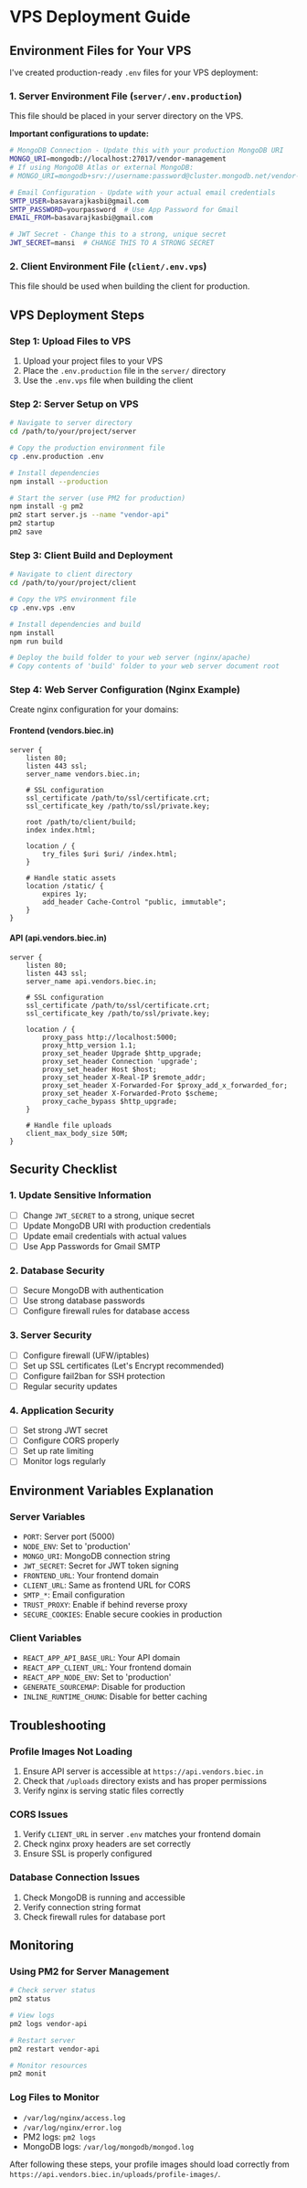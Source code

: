 # VPS Deployment Guide

## Environment Files for Your VPS

I've created production-ready `.env` files for your VPS deployment:

### 1. Server Environment File (`server/.env.production`)
This file should be placed in your server directory on the VPS.

**Important configurations to update:**

```bash
# MongoDB Connection - Update this with your production MongoDB URI
MONGO_URI=mongodb://localhost:27017/vendor-management
# If using MongoDB Atlas or external MongoDB:
# MONGO_URI=mongodb+srv://username:password@cluster.mongodb.net/vendor-management

# Email Configuration - Update with your actual email credentials
SMTP_USER=basavarajkasbi@gmail.com
SMTP_PASSWORD=yourpassword  # Use App Password for Gmail
EMAIL_FROM=basavarajkasbi@gmail.com

# JWT Secret - Change this to a strong, unique secret
JWT_SECRET=mansi  # CHANGE THIS TO A STRONG SECRET
```

### 2. Client Environment File (`client/.env.vps`)
This file should be used when building the client for production.

## VPS Deployment Steps

### Step 1: Upload Files to VPS
1. Upload your project files to your VPS
2. Place the `.env.production` file in the `server/` directory
3. Use the `.env.vps` file when building the client

### Step 2: Server Setup on VPS
```bash
# Navigate to server directory
cd /path/to/your/project/server

# Copy the production environment file
cp .env.production .env

# Install dependencies
npm install --production

# Start the server (use PM2 for production)
npm install -g pm2
pm2 start server.js --name "vendor-api"
pm2 startup
pm2 save
```

### Step 3: Client Build and Deployment
```bash
# Navigate to client directory
cd /path/to/your/project/client

# Copy the VPS environment file
cp .env.vps .env

# Install dependencies and build
npm install
npm run build

# Deploy the build folder to your web server (nginx/apache)
# Copy contents of 'build' folder to your web server document root
```

### Step 4: Web Server Configuration (Nginx Example)

Create nginx configuration for your domains:

#### Frontend (vendors.biec.in)
```nginx
server {
    listen 80;
    listen 443 ssl;
    server_name vendors.biec.in;
    
    # SSL configuration
    ssl_certificate /path/to/ssl/certificate.crt;
    ssl_certificate_key /path/to/ssl/private.key;
    
    root /path/to/client/build;
    index index.html;
    
    location / {
        try_files $uri $uri/ /index.html;
    }
    
    # Handle static assets
    location /static/ {
        expires 1y;
        add_header Cache-Control "public, immutable";
    }
}
```

#### API (api.vendors.biec.in)
```nginx
server {
    listen 80;
    listen 443 ssl;
    server_name api.vendors.biec.in;
    
    # SSL configuration
    ssl_certificate /path/to/ssl/certificate.crt;
    ssl_certificate_key /path/to/ssl/private.key;
    
    location / {
        proxy_pass http://localhost:5000;
        proxy_http_version 1.1;
        proxy_set_header Upgrade $http_upgrade;
        proxy_set_header Connection 'upgrade';
        proxy_set_header Host $host;
        proxy_set_header X-Real-IP $remote_addr;
        proxy_set_header X-Forwarded-For $proxy_add_x_forwarded_for;
        proxy_set_header X-Forwarded-Proto $scheme;
        proxy_cache_bypass $http_upgrade;
    }
    
    # Handle file uploads
    client_max_body_size 50M;
}
```

## Security Checklist

### 1. Update Sensitive Information
- [ ] Change `JWT_SECRET` to a strong, unique secret
- [ ] Update MongoDB URI with production credentials
- [ ] Update email credentials with actual values
- [ ] Use App Passwords for Gmail SMTP

### 2. Database Security
- [ ] Secure MongoDB with authentication
- [ ] Use strong database passwords
- [ ] Configure firewall rules for database access

### 3. Server Security
- [ ] Configure firewall (UFW/iptables)
- [ ] Set up SSL certificates (Let's Encrypt recommended)
- [ ] Configure fail2ban for SSH protection
- [ ] Regular security updates

### 4. Application Security
- [ ] Set strong JWT secret
- [ ] Configure CORS properly
- [ ] Set up rate limiting
- [ ] Monitor logs regularly

## Environment Variables Explanation

### Server Variables
- `PORT`: Server port (5000)
- `NODE_ENV`: Set to 'production'
- `MONGO_URI`: MongoDB connection string
- `JWT_SECRET`: Secret for JWT token signing
- `FRONTEND_URL`: Your frontend domain
- `CLIENT_URL`: Same as frontend URL for CORS
- `SMTP_*`: Email configuration
- `TRUST_PROXY`: Enable if behind reverse proxy
- `SECURE_COOKIES`: Enable secure cookies in production

### Client Variables
- `REACT_APP_API_BASE_URL`: Your API domain
- `REACT_APP_CLIENT_URL`: Your frontend domain
- `REACT_APP_NODE_ENV`: Set to 'production'
- `GENERATE_SOURCEMAP`: Disable for production
- `INLINE_RUNTIME_CHUNK`: Disable for better caching

## Troubleshooting

### Profile Images Not Loading
1. Ensure API server is accessible at `https://api.vendors.biec.in`
2. Check that `/uploads` directory exists and has proper permissions
3. Verify nginx is serving static files correctly

### CORS Issues
1. Verify `CLIENT_URL` in server `.env` matches your frontend domain
2. Check nginx proxy headers are set correctly
3. Ensure SSL is properly configured

### Database Connection Issues
1. Check MongoDB is running and accessible
2. Verify connection string format
3. Check firewall rules for database port

## Monitoring

### Using PM2 for Server Management
```bash
# Check server status
pm2 status

# View logs
pm2 logs vendor-api

# Restart server
pm2 restart vendor-api

# Monitor resources
pm2 monit
```

### Log Files to Monitor
- `/var/log/nginx/access.log`
- `/var/log/nginx/error.log`
- PM2 logs: `pm2 logs`
- MongoDB logs: `/var/log/mongodb/mongod.log`

After following these steps, your profile images should load correctly from `https://api.vendors.biec.in/uploads/profile-images/`.